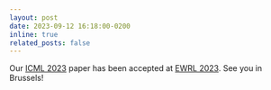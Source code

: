 ```yaml
---
layout: post
date: 2023-09-12 16:18:00-0200
inline: true
related_posts: false
---
```


Our [ICML 2023](https://proceedings.mlr.press/v202/esposito23a.html) paper has been accepted at [EWRL 2023](https://ewrl.wordpress.com/ewrl16-2023/). See you in Brussels!